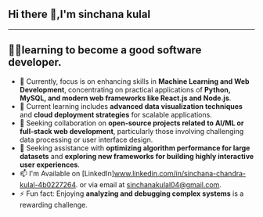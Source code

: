 ## Hi there 👋,I'm sinchana kulal
---
👨‍💻learning to become a good software developer.
---


- 🔭 Currently, focus is on enhancing skills in **Machine Learning and Web Development**, concentrating on practical applications of **Python, MySQL, and modern web frameworks like    React.js and Node.js**.
-  🌱 Current learning includes **advanced data visualization techniques** and **cloud deployment strategies** for scalable applications.
-   👯 Seeking collaboration on **open-source projects related to AI/ML or full-stack web development**, particularly those involving challenging data processing or user interface design.
-   🤔 Seeking assistance with **optimizing algorithm performance for large datasets** and **exploring new frameworks for building highly interactive user experiences**.
-   📫 I'm Available on [LinkedIn]www.linkedin.com/in/sinchana-chandra-kulal-4b0227264. or via email at sinchanakulal04@gmail.com.
-   ⚡ Fun fact: Enjoying **analyzing and debugging complex systems** is a rewarding challenge.



